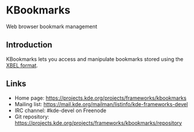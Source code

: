 # KBookmarks

Web browser bookmark management

## Introduction

KBookmarks lets you access and manipulate bookmarks stored using the
[XBEL format][1].

[1]: http://pyxml.sourceforge.net/topics/xbel/

## Links

- Home page: <https://projects.kde.org/projects/frameworks/kbookmarks>
- Mailing list: <https://mail.kde.org/mailman/listinfo/kde-frameworks-devel>
- IRC channel: #kde-devel on Freenode
- Git repository: <https://projects.kde.org/projects/frameworks/kbookmarks/repository>
